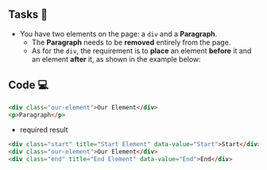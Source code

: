 ## Tasks 🎯


- You have two elements on the page: a `div` and a **Paragraph**.
  - The **Paragraph** needs to be **removed** entirely from the page.
  - As for the `div`, the requirement is to **place** an element **before** it and an element **after** it, as shown in the example below:


## Code 💻

```html
<div class="our-element">Our Element</div>
<p>Paragraph</p>
```

- required result

```html
<div class="start" title="Start Element" data-value="Start">Start</div>
<div class="our-element">Our Element</div>
<div class="end" title="End Element" data-value="End">End</div>
```
